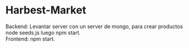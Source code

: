 # Harbest-Market

Backend: Levantar server con un server de mongo, para crear productos node seeds.js luego npm start.
<br/>
Frontend: npm start.
